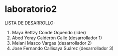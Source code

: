 # laboratorio2
LISTA DE DESARROLLO:

1. Maya Bettzy Conde Oquendo (lider)
2. Abed Yeray Calderón Calle (desarrollador 1)
3. Melani Masco Vargas (desarrollador 2)
4. Jose Fernando Callisaya Suárez (desarrollador 3)

